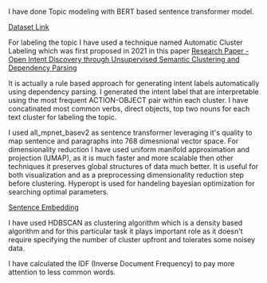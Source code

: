 

I have done Topic modeling with BERT based sentence transformer model.

[Dataset Link](https://zenodo.org/record/1000885#.YxxQ7NJBxhF)


For labeling the topic  I have used a technique named Automatic  Cluster Labeling which was first  proposed in 2021 in this paper [Research Paper -Open Intent Discovery through Unsupervised Semantic Clustering and Dependency Parsing ](https://arxiv.org/pdf/2104.12114.pdf)

It is actually a rule based approach for generating intent labels automatically using dependency parsing. I generated the intent label that are interpretable using the most frequent ACTION-OBJECT pair within each cluster.
I have concatinated most common verbs, direct objects, top two nouns for each text cluster for labeling the topic.

I used all_mpnet_basev2 as sentence transformer leveraging it's quality to map sentence and paragraphs into 768 dimesnional vector space.
For dimensionality reduction I have used uniform manifold approximation and projection (UMAP),  as it is much faster and more scalable then other techniques it preserves global structures of data much better. 
It is useful for both visualization and as a preprocessing dimensionality reduction step before clustering. 
Hyperopt is used for handeling bayesian optimization for searching optimal parameters.

[Sentence Embedding](https://towardsdatascience.com/clustering-sentence-embeddings-to-identify-intents-in-short-text-48d22d3bf02e)

I have used HDBSCAN as clustering algorithm which is a density based algorithm and for this particular task it plays important role as it doesn't require specifying the number of cluster upfront and tolerates some noisey data. 

I have calculated the IDF (Inverse Document Frequency) to  pay more attention to less common words.
